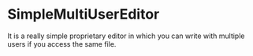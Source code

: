 # SimpleMultiUserEditor
It is a really simple proprietary editor in which you can write with multiple users if you access the same file.

